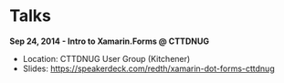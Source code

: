 Talks
=====

 **Sep 24, 2014 - Intro to Xamarin.Forms @ CTTDNUG**
  - Location: CTTDNUG User Group (Kitchener)
  - Slides:  https://speakerdeck.com/redth/xamarin-dot-forms-cttdnug
